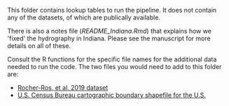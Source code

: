This folder contains lookup tables to run the pipeline. It does not contain any of the datasets, of which are publically available.

There is also a notes file (*README_Indiana.Rmd*) that explains how we 'fixed' the hydrography in Indiana. Please see the manuscript for more details on all of these.

Consult the R functions for the specific file names for the additional data needed to run the code. The two files you would need to add to this folder are:

- [Rocher-Ros, et al. 2019 dataset](https://aslopubs.onlinelibrary.wiley.com/doi/full/10.1002/lol2.10108)
- [U.S. Census Bureau cartographic boundary shapefile for the U.S.](https://www.census.gov/geographies/mapping-files/time-series/geo/carto-boundary-file.html)